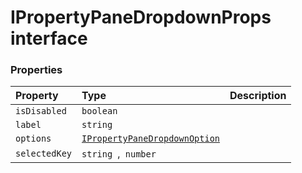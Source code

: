 # IPropertyPaneDropdownProps interface










### Properties

| Property	   | Type	| Description|
|:-------------|:-------|:-----------|
|`isDisabled`      | `boolean` |  |
|`label`      | `string` |  |
|`options`      | [`IPropertyPaneDropdownOption`](ipropertypanedropdownoption.md) |  |
|`selectedKey`      | `string `,` number` |  |






